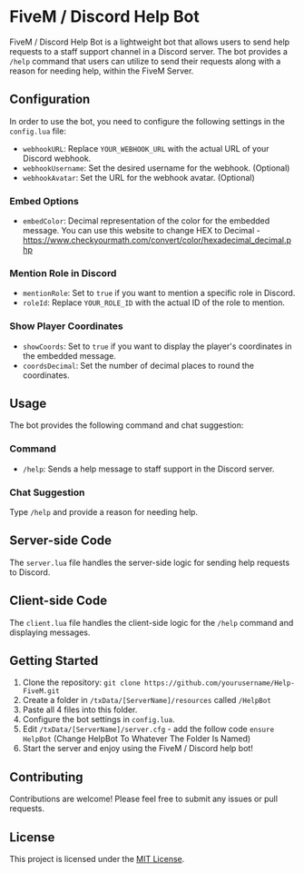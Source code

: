 # FiveM / Discord Help Bot

FiveM / Discord Help Bot is a lightweight bot that allows users to send help requests to a staff support channel in a Discord server. 
The bot provides a `/help` command that users can utilize to send their requests along with a reason for needing help, within the FiveM Server. 

## Configuration

In order to use the bot, you need to configure the following settings in the `config.lua` file:

- `webhookURL`: Replace `YOUR_WEBHOOK_URL` with the actual URL of your Discord webhook.
- `webhookUsername`: Set the desired username for the webhook. (Optional)
- `webhookAvatar`: Set the URL for the webhook avatar. (Optional)

### Embed Options

- `embedColor`: Decimal representation of the color for the embedded message.
You can use this website to change HEX to Decimal - https://www.checkyourmath.com/convert/color/hexadecimal_decimal.php

### Mention Role in Discord

- `mentionRole`: Set to `true` if you want to mention a specific role in Discord. 
- `roleId`: Replace `YOUR_ROLE_ID` with the actual ID of the role to mention.

### Show Player Coordinates

- `showCoords`: Set to `true` if you want to display the player's coordinates in the embedded message.
- `coordsDecimal`: Set the number of decimal places to round the coordinates.

## Usage

The bot provides the following command and chat suggestion:

### Command

- `/help`: Sends a help message to staff support in the Discord server.

### Chat Suggestion

Type `/help` and provide a reason for needing help.

## Server-side Code

The `server.lua` file handles the server-side logic for sending help requests to Discord.

## Client-side Code

The `client.lua` file handles the client-side logic for the `/help` command and displaying messages.

## Getting Started

1. Clone the repository: `git clone https://github.com/yourusername/Help-FiveM.git`
2. Create a folder in `/txData/[ServerName]/resources` called `/HelpBot`
3. Paste all 4 files into this folder.
4. Configure the bot settings in `config.lua`.
5. Edit `/txData/[ServerName]/server.cfg` - add the follow code `ensure HelpBot` (Change HelpBot To Whatever The Folder Is Named)
6. Start the server and enjoy using the FiveM / Discord help bot!

## Contributing

Contributions are welcome! Please feel free to submit any issues or pull requests.

## License

This project is licensed under the [MIT License](LICENSE).
